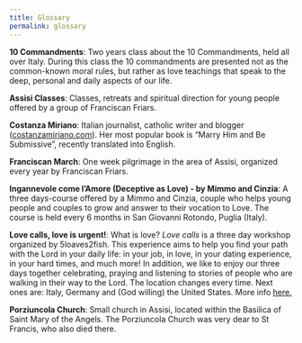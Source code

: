 ```yaml
---
title: Glossary
permalink: glossary
---
```


**10 Commandments**:
Two years class about the 10 Commandments, held all over Italy. During this class the 10 commandments are presented not as the common-known moral rules, but rather as love teachings that speak to the deep, personal and daily aspects of our life.

**Assisi Classes**:
Classes, retreats and spiritual direction for young people offered by a group of Franciscan Friars.

**Costanza Miriano**:
Italian journalist, catholic writer and blogger ([costanzamiriano.com](http://costanzamiriano.com)). Her most popular book is “Marry Him and Be Submissive”, recently translated into English.

**Franciscan March**:
One week pilgrimage in the area of Assisi, organized every year by Franciscan Friars.

**Ingannevole come l’Amore (Deceptive as Love) - by Mimmo and Cinzia**:
A three days-course offered by a Mimmo and Cinzia, couple who helps young people and couples to grow and answer to their vocation to Love. The course is held every 6 months in San Giovanni Rotondo, Puglia (Italy).

**Love calls, love is urgent!**:
What is love? _Love calls_ is a three day workshop organized by 5loaves2fish. This experience aims to help you find your path with the Lord in your daily life: in your job, in love, in your dating experience, in your hard times, and much more! In addition, we like to enjoy our three days together celebrating, praying and listening to stories of people who are walking in their way to the Lord.
The location changes every time. Next ones are: Italy, Germany and (God willing) the United States. More info [here.]({{site.baseurl}}/events)

**Porziuncola Church**:
Small church in Assisi, located within the Basilica of Saint Mary of the Angels. The Porziuncola Church was very dear to St Francis, who also died there.

